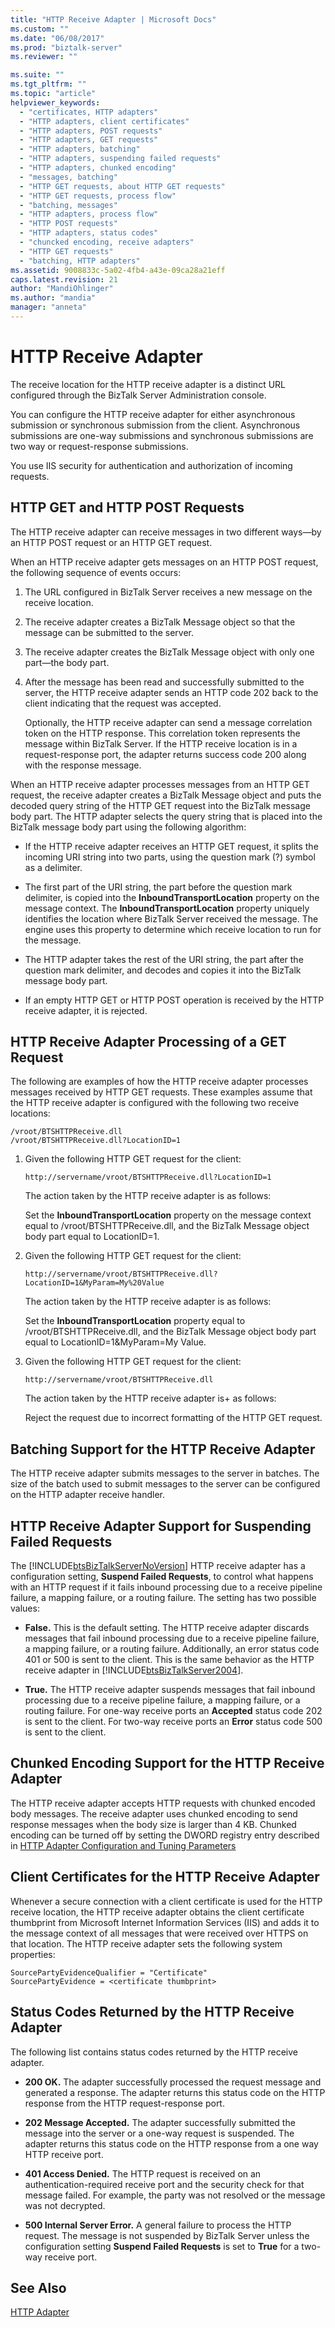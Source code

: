```yaml
---
title: "HTTP Receive Adapter | Microsoft Docs"
ms.custom: ""
ms.date: "06/08/2017"
ms.prod: "biztalk-server"
ms.reviewer: ""

ms.suite: ""
ms.tgt_pltfrm: ""
ms.topic: "article"
helpviewer_keywords: 
  - "certificates, HTTP adapters"
  - "HTTP adapters, client certificates"
  - "HTTP adapters, POST requests"
  - "HTTP adapters, GET requests"
  - "HTTP adapters, batching"
  - "HTTP adapters, suspending failed requests"
  - "HTTP adapters, chunked encoding"
  - "messages, batching"
  - "HTTP GET requests, about HTTP GET requests"
  - "HTTP GET requests, process flow"
  - "batching, messages"
  - "HTTP adapters, process flow"
  - "HTTP POST requests"
  - "HTTP adapters, status codes"
  - "chuncked encoding, receive adapters"
  - "HTTP GET requests"
  - "batching, HTTP adapters"
ms.assetid: 9008833c-5a02-4fb4-a43e-09ca28a21eff
caps.latest.revision: 21
author: "MandiOhlinger"
ms.author: "mandia"
manager: "anneta"
---
```

# HTTP Receive Adapter
The receive location for the HTTP receive adapter is a distinct URL configured through the BizTalk Server Administration console.  
  
 You can configure the HTTP receive adapter for either asynchronous submission or synchronous submission from the client. Asynchronous submissions are one-way submissions and synchronous submissions are two way or request-response submissions.  
  
 You use IIS security for authentication and authorization of incoming requests.  
  
## HTTP GET and HTTP POST Requests  
 The HTTP receive adapter can receive messages in two different ways—by an HTTP POST request or an HTTP GET request.  
  
 When an HTTP receive adapter gets messages on an HTTP POST request, the following sequence of events occurs:  
  
1.  The URL configured in BizTalk Server receives a new message on the receive location.  
  
2.  The receive adapter creates a BizTalk Message object so that the message can be submitted to the server.  
  
3.  The receive adapter creates the BizTalk Message object with only one part—the body part.  
  
4.  After the message has been read and successfully submitted to the server, the HTTP receive adapter sends an HTTP code 202 back to the client indicating that the request was accepted.  
  
     Optionally, the HTTP receive adapter can send a message correlation token on the HTTP response. This correlation token represents the message within BizTalk Server. If the HTTP receive location is in a request-response port, the adapter returns success code 200 along with the response message.  
  
 When an HTTP receive adapter processes messages from an HTTP GET request, the receive adapter creates a BizTalk Message object and puts the decoded query string of the HTTP GET request into the BizTalk message body part. The HTTP adapter selects the query string that is placed into the BizTalk message body part using the following algorithm:  
  
-   If the HTTP receive adapter receives an HTTP GET request, it splits the incoming URI string into two parts, using the question mark (?) symbol as a delimiter.  
  
-   The first part of the URI string, the part before the question mark delimiter, is copied into the **InboundTransportLocation** property on the message context. The **InboundTransportLocation** property uniquely identifies the location where BizTalk Server received the message. The engine uses this property to determine which receive location to run for the message.  
  
-   The HTTP adapter takes the rest of the URI string, the part after the question mark delimiter, and decodes and copies it into the BizTalk message body part.  
  
-   If an empty HTTP GET or HTTP POST operation is received by the HTTP receive adapter, it is rejected.  
  
## HTTP Receive Adapter Processing of a GET Request  
 The following are examples of how the HTTP receive adapter processes messages received by HTTP GET requests. These examples assume that the HTTP receive adapter is configured with the following two receive locations:  
  
```  
/vroot/BTSHTTPReceive.dll  
/vroot/BTSHTTPReceive.dll?LocationID=1  
```  
  
1.  Given the following HTTP GET request for the client:  
  
    ```  
    http://servername/vroot/BTSHTTPReceive.dll?LocationID=1  
    ```  
  
     The action taken by the HTTP receive adapter is as follows:  
  
     Set the **InboundTransportLocation** property on the message context equal to /vroot/BTSHTTPReceive.dll, and the BizTalk Message object body part equal to LocationID=1.  
  
2.  Given the following HTTP GET request for the client:  
  
    ```  
    http://servername/vroot/BTSHTTPReceive.dll?LocationID=1&MyParam=My%20Value  
    ```  
  
     The action taken by the HTTP receive adapter is as follows:  
  
     Set the **InboundTransportLocation** property equal to /vroot/BTSHTTPReceive.dll, and the BizTalk Message object body part equal to LocationID=1&MyParam=My Value.  
  
3.  Given the following HTTP GET request for the client:  
  
    ```  
    http://servername/vroot/BTSHTTPReceive.dll  
    ```  
  
     The action taken by the HTTP receive adapter is+ as follows:  
  
     Reject the request due to incorrect formatting of the HTTP GET request.  
  
## Batching Support for the HTTP Receive Adapter  
 The HTTP receive adapter submits messages to the server in batches. The size of the batch used to submit messages to the server can be configured on the HTTP adapter receive handler.  
  
## HTTP Receive Adapter Support for Suspending Failed Requests  
 The [!INCLUDE[btsBizTalkServerNoVersion](../includes/btsbiztalkservernoversion-md.md)] HTTP receive adapter has a configuration setting, **Suspend Failed Requests**, to control what happens with an HTTP request if it fails inbound processing due to a receive pipeline failure, a mapping failure, or a routing failure. The setting has two possible values:  
  
-   **False.** This is the default setting. The HTTP receive adapter discards messages that fail inbound processing due to a receive pipeline failure, a mapping failure, or a routing failure. Additionally, an error status code 401 or 500 is sent to the client. This is the same behavior as the HTTP receive adapter in [!INCLUDE[btsBizTalkServer2004](../includes/btsbiztalkserver2004-md.md)].  
  
-   **True.** The HTTP receive adapter suspends messages that fail inbound processing due to a receive pipeline failure, a mapping failure, or a routing failure. For one-way receive ports an **Accepted** status code 202 is sent to the client. For two-way receive ports an **Error** status code 500 is sent to the client.  
  
## Chunked Encoding Support for the HTTP Receive Adapter  
 The HTTP receive adapter accepts HTTP requests with chunked encoded body messages. The receive adapter uses chunked encoding to send response messages when the body size is larger than 4 KB. Chunked encoding can be turned off by setting the DWORD registry entry described in [HTTP Adapter Configuration and Tuning Parameters](../core/http-adapter-configuration-and-tuning-parameters.md)  
  
## Client Certificates for the HTTP Receive Adapter  
 Whenever a secure connection with a client certificate is used for the HTTP receive location, the HTTP receive adapter obtains the client certificate thumbprint from Microsoft Internet Information Services (IIS) and adds it to the message context of all messages that were received over HTTPS on that location. The HTTP receive adapter sets the following system properties:  
  
```  
SourcePartyEvidenceQualifier = "Certificate"  
SourcePartyEvidence = <certificate thumbprint>  
```  
  
## Status Codes Returned by the HTTP Receive Adapter  
 The following list contains status codes returned by the HTTP receive adapter.  
  
-   **200 OK.** The adapter successfully processed the request message and generated a response. The adapter returns this status code on the HTTP response from the HTTP request-response port.  
  
-   **202 Message Accepted.** The adapter successfully submitted the message into the server or a one-way request is suspended. The adapter returns this status code on the HTTP response from a one way HTTP receive port.  
  
-   **401 Access Denied.** The HTTP request is received on an authentication-required receive port and the security check for that message failed. For example, the party was not resolved or the message was not decrypted.  
  
-   **500 Internal Server Error.** A general failure to process the HTTP request. The message is not suspended by BizTalk Server unless the configuration setting **Suspend Failed Requests** is set to **True** for a two-way receive port.  
  
## See Also  
 [HTTP Adapter](../core/http-adapter.md)